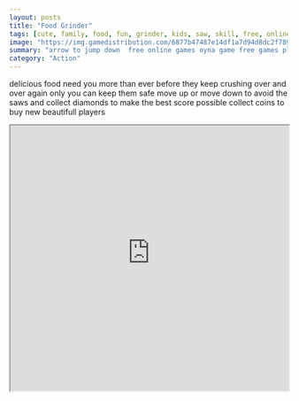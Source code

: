 ```yaml
---
layout: posts
title: "Food Grinder"
tags: [cute, family, food, fun, grinder, kids, saw, skill, free, online, games, oyna, game, free, games, play, play, games]
image: "https://img.gamedistribution.com/6877b47487e14df1a7d94d8dc2f789e0.jpg"
summary: "arrow to jump down  free online games oyna game free games play play games"
category: "Action"
---
```


delicious food need you more than ever before they keep crushing over and over again only you can keep them safe move up or move down to avoid the saws and collect diamonds to make the best score possible collect coins to buy new beautifull players

<iframe width="100%" height="480px;" src="https://html5.gamedistribution.com/6877b47487e14df1a7d94d8dc2f789e0/"></iframe>